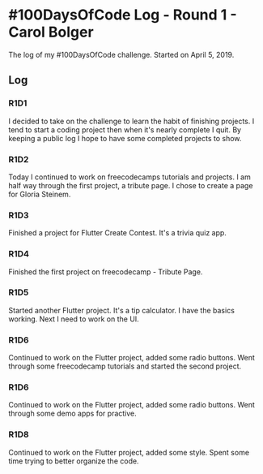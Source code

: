 # #100DaysOfCode Log - Round 1 - Carol Bolger

The log of my #100DaysOfCode challenge. Started on April 5, 2019.

## Log

### R1D1 
I decided to take on the challenge to learn the habit of finishing projects. I tend to start a coding project then when it's nearly complete I quit. By keeping a public log I hope to have some completed projects to show.

### R1D2
Today I continued to work on freecodecamps tutorials and projects. I am half way through the first project, a tribute page. I chose to create a page for Gloria Steinem.
### R1D3
Finished a project for Flutter Create Contest. It's a trivia quiz app.
### R1D4
Finished the first project on freecodecamp - Tribute Page.
### R1D5
Started another Flutter project. It's a tip calculator. I have the basics working. Next I need to work on the UI.
### R1D6
Continued to work on the Flutter project, added some radio buttons. Went through some freecodecamp tutorials and started the second project.
### R1D6
Continued to work on the Flutter project, added some radio buttons. Went through some demo apps for practive.
### R1D8
Continued to work on the Flutter project, added some style. Spent some time trying to better organize the code.
